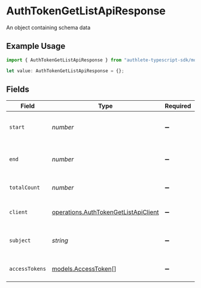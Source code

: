 # AuthTokenGetListApiResponse

An object containing schema data

## Example Usage

```typescript
import { AuthTokenGetListApiResponse } from "authlete-typescript-sdk/models/operations";

let value: AuthTokenGetListApiResponse = {};
```

## Fields

| Field                                                                                        | Type                                                                                         | Required                                                                                     | Description                                                                                  |
| -------------------------------------------------------------------------------------------- | -------------------------------------------------------------------------------------------- | -------------------------------------------------------------------------------------------- | -------------------------------------------------------------------------------------------- |
| `start`                                                                                      | *number*                                                                                     | :heavy_minus_sign:                                                                           | Start index of search results (inclusive).<br/>                                              |
| `end`                                                                                        | *number*                                                                                     | :heavy_minus_sign:                                                                           | End index of search results (exclusive).<br/>                                                |
| `totalCount`                                                                                 | *number*                                                                                     | :heavy_minus_sign:                                                                           | Unique ID of a client developer.<br/>                                                        |
| `client`                                                                                     | [operations.AuthTokenGetListApiClient](../../models/operations/authtokengetlistapiclient.md) | :heavy_minus_sign:                                                                           | An object containing client data                                                             |
| `subject`                                                                                    | *string*                                                                                     | :heavy_minus_sign:                                                                           | Unique user ID of an end-user.<br/>                                                          |
| `accessTokens`                                                                               | [models.AccessToken](../../models/accesstoken.md)[]                                          | :heavy_minus_sign:                                                                           | An array of access tokens.<br/>                                                              |